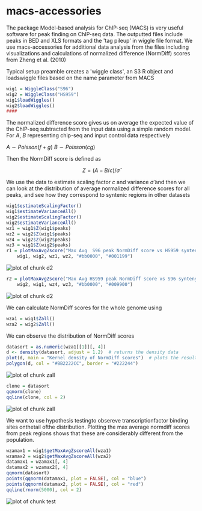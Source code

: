 macs-accessories
================

The package Model-based analysis for ChIP-seq (MACS) is very useful software for peak finding on ChIP-seq data. The outputted files include peaks in BED and XLS formats and the 'tag pileup' in wiggle file format. We use macs-accessories for additional data analysis from the files including visualizations and calculations of normalized difference (NormDiff) scores from Zheng et al. (2010)




Typical setup preamble creates a 'wiggle class', an S3 R object and loadswiggle files based on the name parameter from MACS



```r
wig1 = WiggleClass("S96")
wig2 = WiggleClass("HS959")
wig1$loadWiggles()
wig2$loadWiggles()
####
```





The normalized difference score gives us on average the expected value of the ChIP-seq subtracted from the input data using a simple random model. For $A$, $B$ representing chip-seq and input control data respectively

$A\sim Poisson(f+g)$
$B\sim Poisson(cg)$

Then the NormDiff score is defined as

$$Z=(A-B/c)/\hat\sigma$$

We use the data to estimate scaling factor $c$ and variance $\hat\sigma$ and then we can look at the distribution of average normalized difference scores for all peaks, and see how they correspond to syntenic regions in other datasets




```r
wig1$estimateScalingFactor()
wig1$estimateVarianceAll()
wig2$estimateScalingFactor()
wig2$estimateVarianceAll()
wz1 = wig1$Z(wig1$peaks)
wz2 = wig2$Z(wig1$peaks)
wz4 = wig2$Z(wig2$peaks)
wz3 = wig1$Z(wig2$peaks)
r1 = plotMaxAvgZscore("Max Avg  S96 peak NormDiff score vs HS959 synteny w=100", 
    wig1, wig2, wz1, wz2, "#bb0000", "#001199")
```

![plot of chunk d2](http://i.imgur.com/R39TV.png) 

```r
r2 = plotMaxAvgZscore("Max Avg HS959 peak NormDiff score vs S96 synteny w=100", 
    wig2, wig1, wz4, wz3, "#bb0000", "#009900")
```

![plot of chunk d2](http://i.imgur.com/zwUUU.png) 


We can calculate NormDiff scores for the whole genome using 


```r
wza1 = wig1$Zall()
wza2 = wig2$Zall()
```




We can observe the distribution of NormDiff scores



```r
datasort = as.numeric(wza1[[1]][, 4])
d <- density(datasort, adjust = 1.2)  # returns the density data
plot(d, main = "Kernel density of NormDiff scores")  # plots the results
polygon(d, col = "#BB2222CC", border = "#222244")
```

![plot of chunk zall](http://i.imgur.com/xJz4N.png) 

```r
clone = datasort
qqnorm(clone)
qqline(clone, col = 2)
```

![plot of chunk zall](http://i.imgur.com/KEQif.png) 


We want to use hypothesis testingto obsereve transcriptionfactor binding sites onthetail ofthe distribution. Plotting the max average normdiff scores from peak regions shows that these are considerably different from the population.



```r
wzamax1 = wig1$getMaxAvgZscoreAll(wza1)
wzamax2 = wig2$getMaxAvgZscoreAll(wza2)
datamax1 = wzamax1[, 4]
datamax2 = wzamax2[, 4]
qqnorm(datasort)
points(qqnorm(datamax1, plot = FALSE), col = "blue")
points(qqnorm(datamax2, plot = FALSE), col = "red")
qqline(rnorm(5000), col = 2)
```

![plot of chunk test](http://i.imgur.com/XnPIl.png) 

